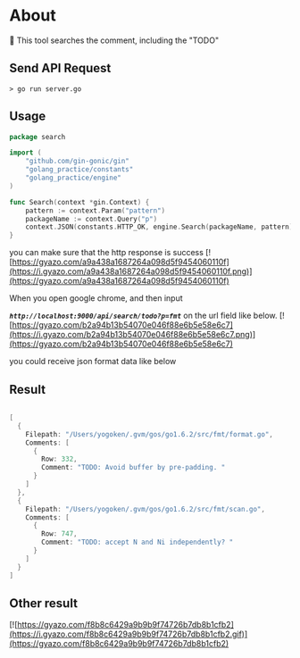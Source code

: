 # About

🔹 This tool searches the comment, including the "TODO" 

## Send API Request
```
> go run server.go
```

## Usage
```go
package search

import (
	"github.com/gin-gonic/gin"
	"golang_practice/constants"
	"golang_practice/engine"
)

func Search(context *gin.Context) {
	pattern := context.Param("pattern")
	packageName := context.Query("p")
	context.JSON(constants.HTTP_OK, engine.Search(packageName, pattern))
}
```

you can make sure that the http response is success
[![https://gyazo.com/a9a438a1687264a098d5f9454060110f](https://i.gyazo.com/a9a438a1687264a098d5f9454060110f.png)](https://gyazo.com/a9a438a1687264a098d5f9454060110f)

When you open google chrome, and then input

***`http://localhost:9000/api/search/todo?p=fmt`*** on the url field like below.
[![https://gyazo.com/b2a94b13b54070e046f88e6b5e58e6c7](https://i.gyazo.com/b2a94b13b54070e046f88e6b5e58e6c7.png)](https://gyazo.com/b2a94b13b54070e046f88e6b5e58e6c7)

you could receive json format data like below

## Result
```go

[
  {
    Filepath: "/Users/yogoken/.gvm/gos/go1.6.2/src/fmt/format.go",
    Comments: [
      {
        Row: 332,
        Comment: "TODO: Avoid buffer by pre-padding. "
      }
    ]
  },
  {
    Filepath: "/Users/yogoken/.gvm/gos/go1.6.2/src/fmt/scan.go",
    Comments: [
      {
        Row: 747,
        Comment: "TODO: accept N and Ni independently? "
      }
    ]
  }
]
```

## Other result

[![https://gyazo.com/f8b8c6429a9b9b9f74726b7db8b1cfb2](https://i.gyazo.com/f8b8c6429a9b9b9f74726b7db8b1cfb2.gif)](https://gyazo.com/f8b8c6429a9b9b9f74726b7db8b1cfb2)
